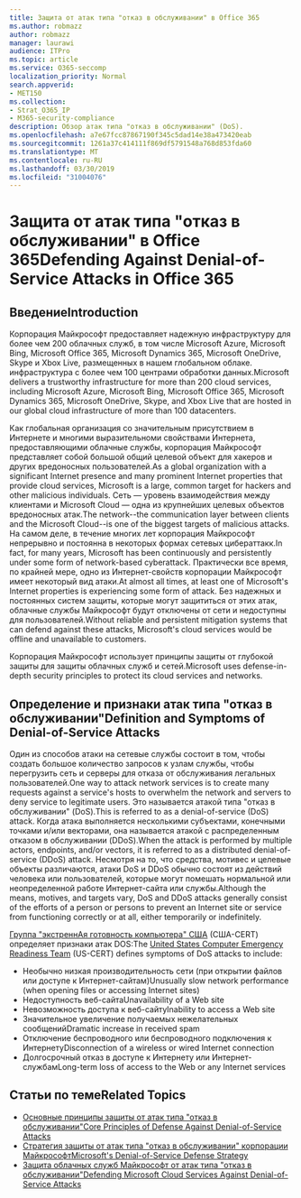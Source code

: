 ```yaml
---
title: Защита от атак типа "отказ в обслуживании" в Office 365
ms.author: robmazz
author: robmazz
manager: laurawi
audience: ITPro
ms.topic: article
ms.service: O365-seccomp
localization_priority: Normal
search.appverid:
- MET150
ms.collection:
- Strat_O365_IP
- M365-security-compliance
description: Обзор атак типа "отказ в обслуживании" (DoS).
ms.openlocfilehash: a7e67fcc87867190f345c5dad14e38a473420eab
ms.sourcegitcommit: 1261a37c414111f869df5791548a768d853fda60
ms.translationtype: MT
ms.contentlocale: ru-RU
ms.lasthandoff: 03/30/2019
ms.locfileid: "31004076"
---
```

# <a name="defending-against-denial-of-service-attacks-in-office-365"></a><span data-ttu-id="3375c-103">Защита от атак типа "отказ в обслуживании" в Office 365</span><span class="sxs-lookup"><span data-stu-id="3375c-103">Defending Against Denial-of-Service Attacks in Office 365</span></span>

## <a name="introduction"></a><span data-ttu-id="3375c-104">Введение</span><span class="sxs-lookup"><span data-stu-id="3375c-104">Introduction</span></span>
<span data-ttu-id="3375c-105">Корпорация Майкрософт предоставляет надежную инфраструктуру для более чем 200 облачных служб, в том числе Microsoft Azure, Microsoft Bing, Microsoft Office 365, Microsoft Dynamics 365, Microsoft OneDrive, Skype и Xbox Live, размещенных в нашем глобальном облаке. инфраструктура с более чем 100 центрами обработки данных.</span><span class="sxs-lookup"><span data-stu-id="3375c-105">Microsoft delivers a trustworthy infrastructure for more than 200 cloud services, including Microsoft Azure, Microsoft Bing, Microsoft Office 365, Microsoft Dynamics 365, Microsoft OneDrive, Skype, and Xbox Live that are hosted in our global cloud infrastructure of more than 100 datacenters.</span></span>

<span data-ttu-id="3375c-106">Как глобальная организация со значительным присутствием в Интернете и многими выразительноми свойствами Интернета, предоставляющими облачные службы, корпорация Майкрософт представляет собой большой общий целевой объект для хакеров и других вредоносных пользователей.</span><span class="sxs-lookup"><span data-stu-id="3375c-106">As a global organization with a significant Internet presence and many prominent Internet properties that provide cloud services, Microsoft is a large, common target for hackers and other malicious individuals.</span></span> <span data-ttu-id="3375c-107">Сеть — уровень взаимодействия между клиентами и Microsoft Cloud — одна из крупнейших целевых объектов вредоносных атак.</span><span class="sxs-lookup"><span data-stu-id="3375c-107">The network--the communication layer between clients and the Microsoft Cloud--is one of the biggest targets of malicious attacks.</span></span> <span data-ttu-id="3375c-108">На самом деле, в течение многих лет корпорация Майкрософт непрерывно и постоянна в некоторых формах сетевых цибераттакк.</span><span class="sxs-lookup"><span data-stu-id="3375c-108">In fact, for many years, Microsoft has been continuously and persistently under some form of network-based cyberattack.</span></span> <span data-ttu-id="3375c-109">Практически все время, по крайней мере, одно из Интернет-свойств корпорации Майкрософт имеет некоторый вид атаки.</span><span class="sxs-lookup"><span data-stu-id="3375c-109">At almost all times, at least one of Microsoft's Internet properties is experiencing some form of attack.</span></span> <span data-ttu-id="3375c-110">Без надежных и постоянных систем защиты, которые могут защититься от этих атак, облачные службы Майкрософт будут отключены от сети и недоступны для пользователей.</span><span class="sxs-lookup"><span data-stu-id="3375c-110">Without reliable and persistent mitigation systems that can defend against these attacks, Microsoft's cloud services would be offline and unavailable to customers.</span></span>

<span data-ttu-id="3375c-111">Корпорация Майкрософт использует принципы защиты от глубокой защиты для защиты облачных служб и сетей.</span><span class="sxs-lookup"><span data-stu-id="3375c-111">Microsoft uses defense-in-depth security principles to protect its cloud services and networks.</span></span> 

## <a name="definition-and-symptoms-of-denial-of-service-attacks"></a><span data-ttu-id="3375c-112">Определение и признаки атак типа "отказ в обслуживании"</span><span class="sxs-lookup"><span data-stu-id="3375c-112">Definition and Symptoms of Denial-of-Service Attacks</span></span>
<span data-ttu-id="3375c-113">Один из способов атаки на сетевые службы состоит в том, чтобы создать большое количество запросов к узлам службы, чтобы перегрузить сеть и серверы для отказа от обслуживания легальных пользователей.</span><span class="sxs-lookup"><span data-stu-id="3375c-113">One way to attack network services is to create many requests against a service's hosts to overwhelm the network and servers to deny service to legitimate users.</span></span> <span data-ttu-id="3375c-114">Это называется атакой типа "отказ в обслуживании" (DoS).</span><span class="sxs-lookup"><span data-stu-id="3375c-114">This is referred to as a denial-of-service (DoS) attack.</span></span> <span data-ttu-id="3375c-115">Когда атака выполняется несколькими субъектами, конечными точками и/или векторами, она называется атакой с распределенным отказом в обслуживании (DDoS).</span><span class="sxs-lookup"><span data-stu-id="3375c-115">When the attack is performed by multiple actors, endpoints, and/or vectors, it is referred to as a distributed denial-of-service (DDoS) attack.</span></span> <span data-ttu-id="3375c-116">Несмотря на то, что средства, мотивес и целевые объекты различаются, атаки DoS и DDoS обычно состоят из действий человека или пользователей, которые могут помешать нормальной или неопределенной работе Интернет-сайта или службы.</span><span class="sxs-lookup"><span data-stu-id="3375c-116">Although the means, motives, and targets vary, DoS and DDoS attacks generally consist of the efforts of a person or persons to prevent an Internet site or service from functioning correctly or at all, either temporarily or indefinitely.</span></span>

<span data-ttu-id="3375c-117">[Группа "экстреннАя готовность компьютера" США](https://www.us-cert.gov/) (США-CERT) определяет признаки атак DOS:</span><span class="sxs-lookup"><span data-stu-id="3375c-117">The [United States Computer Emergency Readiness Team](https://www.us-cert.gov/) (US-CERT) defines symptoms of DoS attacks to include:</span></span>
- <span data-ttu-id="3375c-118">Необычно низкая производительность сети (при открытии файлов или доступе к Интернет-сайтам)</span><span class="sxs-lookup"><span data-stu-id="3375c-118">Unusually slow network performance (when opening files or accessing Internet sites)</span></span>
- <span data-ttu-id="3375c-119">Недоступность веб-сайта</span><span class="sxs-lookup"><span data-stu-id="3375c-119">Unavailability of a Web site</span></span>
- <span data-ttu-id="3375c-120">Невозможность доступа к веб-сайту</span><span class="sxs-lookup"><span data-stu-id="3375c-120">Inability to access a Web site</span></span>
- <span data-ttu-id="3375c-121">Значительное увеличение получаемых нежелательных сообщений</span><span class="sxs-lookup"><span data-stu-id="3375c-121">Dramatic increase in received spam</span></span>
- <span data-ttu-id="3375c-122">Отключение беспроводного или беспроводного подключения к Интернету</span><span class="sxs-lookup"><span data-stu-id="3375c-122">Disconnection of a wireless or wired Internet connection</span></span>
- <span data-ttu-id="3375c-123">Долгосрочный отказ в доступе к Интернету или Интернет-службам</span><span class="sxs-lookup"><span data-stu-id="3375c-123">Long-term loss of access to the Web or any Internet services</span></span>

## <a name="related-topics"></a><span data-ttu-id="3375c-124">Статьи по теме</span><span class="sxs-lookup"><span data-stu-id="3375c-124">Related Topics</span></span>
- [<span data-ttu-id="3375c-125">Основные принципы защиты от атак типа "отказ в обслуживании"</span><span class="sxs-lookup"><span data-stu-id="3375c-125">Core Principles of Defense Against Denial-of-Service Attacks</span></span>](office-365-core-principles-of-defense-against-dos-attacks.md)
- [<span data-ttu-id="3375c-126">Стратегия защиты от атак типа "отказ в обслуживании" корпорации Майкрософт</span><span class="sxs-lookup"><span data-stu-id="3375c-126">Microsoft's Denial-of-Service Defense Strategy</span></span>](office-365-microsoft-dos-defense-strategy.md)
- [<span data-ttu-id="3375c-127">Защита облачных служб Майкрософт от атак типа "отказ в обслуживании"</span><span class="sxs-lookup"><span data-stu-id="3375c-127">Defending Microsoft Cloud Services Against Denial-of-Service Attacks</span></span>](office-365-defending-cloud-services-against-dos-attacks.md)
